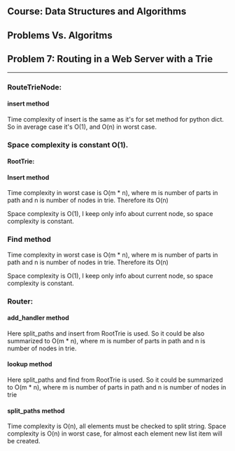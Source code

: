 ## Course: Data Structures and Algorithms
## Problems Vs. Algoritms
## Problem 7: Routing in a Web Server with a Trie

---
### RouteTrieNode:
#### insert method

Time complexity of insert is the same as it's for set method for python dict. 
So in average case it's O(1), and O(n) in worst case.

### Space complexity is constant O(1).

#### RootTrie:
#### Insert method

Time complexity in worst case is O(m * n), where m is number of parts in path and n is number of 
nodes in trie. Therefore its O(n)

Space complexity is O(1), I keep only info about current node, so space complexity is constant.

### Find method

Time complexity in worst case is O(m * n), where m is number of parts in path and 
n is number of nodes in trie. Therefore its O(n)

Space complexity is O(1), I keep only info about current node, so space complexity is constant.

### Router:
#### add_handler method

Here split_paths and insert from RootTrie is used. 
So it could be also summarized to O(m * n), where m is number of parts in path and n is number of nodes in trie.

#### lookup method

Here split_paths and find from RootTrie is used. 
So it could be summarized to O(m * n), where m is number of parts in path and n is number of nodes in trie

#### split_paths method

Time complexity is O(n), all elements must be checked to split string.
Space complexity is O(n) in worst case, for almost each element new list item will be created.